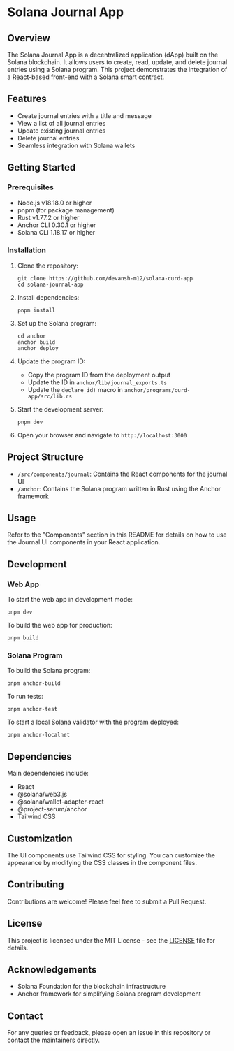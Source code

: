 # Solana Journal App

## Overview

The Solana Journal App is a decentralized application (dApp) built on the Solana blockchain. It allows users to create, read, update, and delete journal entries using a Solana program. This project demonstrates the integration of a React-based front-end with a Solana smart contract.

## Features

- Create journal entries with a title and message
- View a list of all journal entries
- Update existing journal entries
- Delete journal entries
- Seamless integration with Solana wallets

## Getting Started

### Prerequisites

- Node.js v18.18.0 or higher
- pnpm (for package management)
- Rust v1.77.2 or higher
- Anchor CLI 0.30.1 or higher
- Solana CLI 1.18.17 or higher

### Installation

1. Clone the repository:
   ```
   git clone https://github.com/devansh-m12/solana-curd-app
   cd solana-journal-app
   ```

2. Install dependencies:
   ```
   pnpm install
   ```

3. Set up the Solana program:
   ```
   cd anchor
   anchor build
   anchor deploy
   ```

4. Update the program ID:
   - Copy the program ID from the deployment output
   - Update the ID in `anchor/lib/journal_exports.ts`
   - Update the `declare_id!` macro in `anchor/programs/curd-app/src/lib.rs`

5. Start the development server:
   ```
   pnpm dev
   ```

6. Open your browser and navigate to `http://localhost:3000`

## Project Structure

- `/src/components/journal`: Contains the React components for the journal UI
- `/anchor`: Contains the Solana program written in Rust using the Anchor framework

## Usage

Refer to the "Components" section in this README for details on how to use the Journal UI components in your React application.

## Development

### Web App

To start the web app in development mode:

```
pnpm dev
```

To build the web app for production:

```
pnpm build
```

### Solana Program

To build the Solana program:

```
pnpm anchor-build
```

To run tests:

```
pnpm anchor-test
```

To start a local Solana validator with the program deployed:

```
pnpm anchor-localnet
```

## Dependencies

Main dependencies include:

- React
- @solana/web3.js
- @solana/wallet-adapter-react
- @project-serum/anchor
- Tailwind CSS

## Customization

The UI components use Tailwind CSS for styling. You can customize the appearance by modifying the CSS classes in the component files.

## Contributing

Contributions are welcome! Please feel free to submit a Pull Request.

## License

This project is licensed under the MIT License - see the [LICENSE](LICENSE) file for details.

## Acknowledgements

- Solana Foundation for the blockchain infrastructure
- Anchor framework for simplifying Solana program development

## Contact

For any queries or feedback, please open an issue in this repository or contact the maintainers directly.

